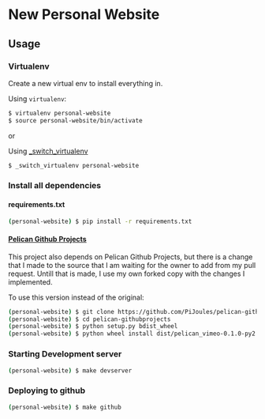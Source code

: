 # New Personal Website

## Usage

### Virtualenv
Create a new virtual env to install everything in.

Using `virtualenv`:
```sh
$ virtualenv personal-website
$ source personal-website/bin/activate
```

or

Using [_switch_virtualenv](https://github.com/PiJoules/python-dev-scripts#_switch_virtualenv)
```sh
$ _switch_virtualenv personal-website
```

### Install all dependencies

#### requirements.txt
```sh
(personal-website) $ pip install -r requirements.txt
```

#### [Pelican Github Projects](https://github.com/kura/pelican-githubprojects)
This project also depends on Pelican Github Projects, but there is a change
that I made to the source that I am waiting for the owner to add from my
pull request. Untill that is made, I use my own forked copy with the changes
I implemented.

To use this version instead of the original:
```sh
(personal-website) $ git clone https://github.com/PiJoules/pelican-githubprojects
(personal-website) $ cd pelican-githubprojects
(personal-website) $ python setup.py bdist_wheel
(personal-website) $ python wheel install dist/pelican_vimeo-0.1.0-py2.py3-none-any.whl
```

### Starting Development server
```sh
(personal-website) $ make devserver
```

### Deploying to github
```sh
(personal-website) $ make github
```
